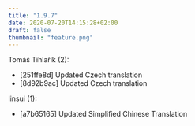 ```yaml
---
title: "1.9.7"
date: 2020-07-20T14:15:28+02:00
draft: false
thumbnail: "feature.png"
---
```


Tomáš Tihlařík (2):
  * [251ffe8d] Updated Czech translation
  * [8d92b9ac] Updated Czech translation

linsui (1):
  * [a7b65165] Updated Simplified Chinese Translation

